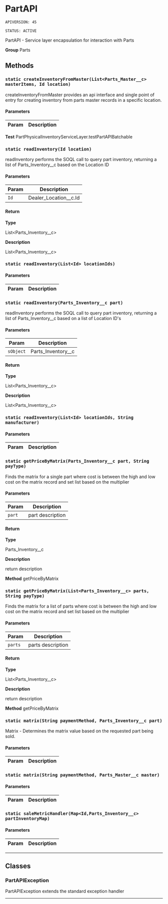 # PartAPI

`APIVERSION: 45`

`STATUS: ACTIVE`

PartAPI - Service layer encapsulation for interaction with Parts


**Group** Parts

## Methods
### `static createInventoryFromMaster(List<Parts_Master__c> masterItems, Id location)`

createInventoryFromMaster provides an api interface and single point of entry for creating inventory from parts master records in a specific location.

#### Parameters
|Param|Description|
|---|---|


**Test** PartPhysicalInventoryServiceLayer.testPartAPIBatchable

### `static readInventory(Id location)`

readInventory performs the SOQL call to query part inventory, returning a list of Parts_Inventory__c based on the Location ID

#### Parameters
|Param|Description|
|---|---|
|`Id`|Dealer_Location__c.Id|

#### Return

**Type**

List&lt;Parts_Inventory__c&gt;

**Description**

List&lt;Parts_Inventory__c&gt;

### `static readInventory(List<Id> locationIds)`
#### Parameters
|Param|Description|
|---|---|

### `static readInventory(Parts_Inventory__c part)`

readInventory performs the SOQL call to query part inventory, returning a list of Parts_Inventory__c based on a list of Location ID&apos;s

#### Parameters
|Param|Description|
|---|---|
|`sObject`|Parts_Inventory__c|

#### Return

**Type**

List&lt;Parts_Inventory__c&gt;

**Description**

List&lt;Parts_Inventory__c&gt;

### `static readInventory(List<Id> locationIds, String manufacturer)`
#### Parameters
|Param|Description|
|---|---|

### `static getPriceByMatrix(Parts_Inventory__c part, String payType)`

Finds the matrix for a single part where cost is between the high and low cost on the matrix record and set list based on the multiplier

#### Parameters
|Param|Description|
|---|---|
|`part`|part description|

#### Return

**Type**

Parts_Inventory__c

**Description**

return description


**Method** getPriceByMatrix

### `static getPriceByMatrix(List<Parts_Inventory__c> parts, String payType)`

Finds the matrix for a list of parts where cost is between the high and low cost on the matrix record and set list based on the multiplier

#### Parameters
|Param|Description|
|---|---|
|`parts`|parts description|

#### Return

**Type**

List&lt;Parts_Inventory__c&gt;

**Description**

return description


**Method** getPriceByMatrix

### `static matrix(String paymentMethod, Parts_Inventory__c part)`

Matrix - Determines the matrix value based on the requested part being sold.

#### Parameters
|Param|Description|
|---|---|

### `static matrix(String paymentMethod, Parts_Master__c master)`
#### Parameters
|Param|Description|
|---|---|

### `static saleMetricHandler(Map<Id,Parts_Inventory__c> partInventoryMap)`
#### Parameters
|Param|Description|
|---|---|

---
## Classes
### PartAPIException

PartAPIException extends the standard exception handler


---
